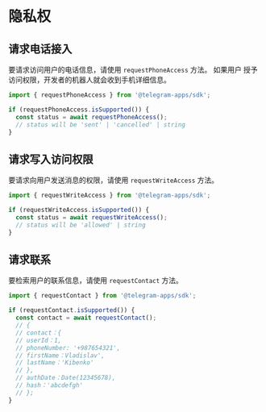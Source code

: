 # 隐私权

## 请求电话接入

要请求访问用户的电话信息，请使用 `requestPhoneAccess` 方法。 如果用户
授予访问权限，开发者的机器人就会收到手机详细信息。

```ts
import { requestPhoneAccess } from '@telegram-apps/sdk';

if (requestPhoneAccess.isSupported()) {
  const status = await requestPhoneAccess();
  // status will be 'sent' | 'cancelled' | string
}
```

## 请求写入访问权限

要请求向用户发送消息的权限，请使用 `requestWriteAccess` 方法。

```ts [Functions]
import { requestWriteAccess } from '@telegram-apps/sdk';

if (requestWriteAccess.isSupported()) {
  const status = await requestWriteAccess();
  // status will be 'allowed' | string
}
```

## 请求联系

要检索用户的联系信息，请使用 `requestContact` 方法。

```ts
import { requestContact } from '@telegram-apps/sdk';

if (requestContact.isSupported()) {
  const contact = await requestContact();
  // {
  // contact：{
  // userId：1,
  // phoneNumber: '+987654321',
  // firstName：Vladislav',
  // lastName：'Kibenko'
  // },
  // authDate：Date(12345678),
  // hash：'abcdefgh'
  // };
}
```

